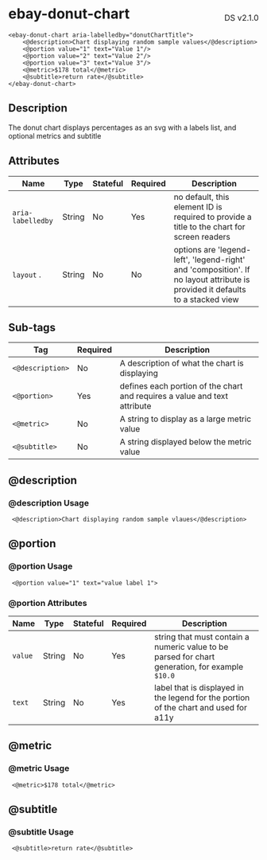 <h1 style='display: flex; justify-content: space-between; align-items: center;'>
    <span>
        ebay-donut-chart
    </span>
    <span style='font-weight: normal; font-size: medium; margin-bottom: -15px;'>
        DS v2.1.0
    </span>
</h1>

```marko
<ebay-donut-chart aria-labelledby="donutChartTitle">
    <@description>Chart displaying random sample values</@description>
    <@portion value="1" text="Value 1"/>
    <@portion value="2" text="Value 2"/>
    <@portion value="3" text="Value 3"/>
    <@metric>$178 total</@metric>
    <@subtitle>return rate</@subtitle>
</ebay-donut-chart>
```

## Description

The donut chart displays percentages as an svg with a labels list, and optional metrics and subtitle

## Attributes

| Name              | Type   | Stateful | Required | Description                                                                                                                   |
| ----------------- | ------ | -------- | -------- | ----------------------------------------------------------------------------------------------------------------------------- |
| `aria-labelledby` | String | No       | Yes      | no default, this element ID is required to provide a title to the chart for screen readers                                    |
| `layout` .        | String | No       | No       | options are 'legend-left', 'legend-right' and 'composition'. If no layout attribute is provided it defaults to a stacked view |

## Sub-tags

| Tag              | Required | Description                                                               |
| ---------------- | -------- | ------------------------------------------------------------------------- |
| `<@description>` | No       | A description of what the chart is displaying                             |
| `<@portion>`     | Yes      | defines each portion of the chart and requires a value and text attribute |
| `<@metric>`      | No       | A string to display as a large metric value                               |
| `<@subtitle>`    | No       | A string displayed below the metric value                                 |

## @description

### @description Usage

```marko
 <@description>Chart displaying random sample vlaues</@description>
```

## @portion

### @portion Usage

```marko
 <@portion value="1" text="value label 1">
```

### @portion Attributes

| Name    | Type   | Stateful | Required | Description                                                                                     |
| ------- | ------ | -------- | -------- | ----------------------------------------------------------------------------------------------- |
| `value` | String | No       | Yes      | string that must contain a numeric value to be parsed for chart generation, for example `$10.0` |
| `text`  | String | No       | Yes      | label that is displayed in the legend for the portion of the chart and used for a11y            |

## @metric

### @metric Usage

```marko
 <@metric>$178 total</@metric>
```

## @subtitle

### @subtitle Usage

```marko
 <@subtitle>return rate</@subtitle>
```
